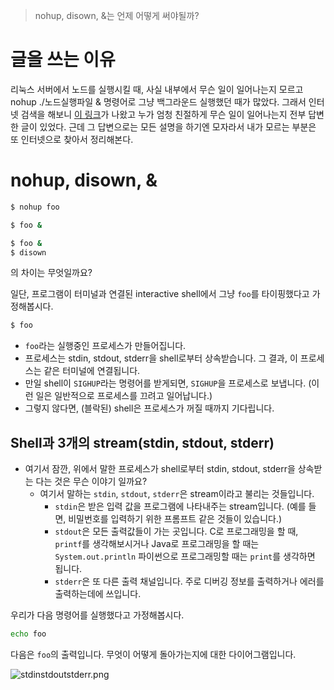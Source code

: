 > nohup, disown, &는 언제 어떻게 써야될까?

# 글을 쓰는 이유

리눅스 서버에서 노드를 실행시킬 때, 사실 내부에서 무슨 일이 일어나는지 모르고 nohup ./노드실행파일 & 명령어로 그냥 백그라운드 실행했던 때가 많았다. 그래서 인터넷 검색을 해보니 [이 링크](https://unix.stackexchange.com/questions/3886/difference-between-nohup-disown-and)가 나왔고 누가 엄청 친절하게 무슨 일이 일어나는지 전부 답변한 글이 있었다. 근데 그 답변으로는 모든 설명을 하기엔 모자라서 내가 모르는 부분은 또 인터넷으로 찾아서 정리해본다.

# nohup, disown, &

```bash
$ nohup foo
```

```bash
$ foo &
```

```bash
$ foo &
$ disown
```

의 차이는 무엇일까요?

일단, 프로그램이 터미널과 연결된 interactive shell에서 그냥 `foo`를 타이핑했다고 가정해봅시다.

```bash
$ foo
```

- `foo`라는 실행중인 프로세스가 만들어집니다.
- 프로세스는 stdin, stdout, stderr을 shell로부터 상속받습니다. 그 결과, 이 프로세스는 같은 터미널에 연결됩니다.
- 만일 shell이 `SIGHUP`라는 명령어를 받게되면, `SIGHUP`을 프로세스로 보냅니다. (이런 일은 일반적으로 프로세스를 끄려고 일어납니다.)
- 그렇지 않다면, (블락된) shell은 프로세스가 꺼질 때까지 기다립니다.

## Shell과 3개의 stream(stdin, stdout, stderr)

- 여기서 잠깐, 위에서 말한 프로세스가 shell로부터 stdin, stdout, stderr을 상속받는 다는 것은 무슨 이야기 일까요?
	- 여기서 말하는 `stdin`, `stdout`, `stderr`은 stream이라고 불리는 것들입니다.
    	- `stdin`은 받은 입력 값을 프로그램에 나타내주는 stream입니다. (예를 들면, 비밀번호를 입력하기 위한 프롬프트 같은 것들이 있습니다.)
        - `stdout`은 모든 출력값들이 가는 곳입니다. C로 프로그래밍을 할 때, `printf`를 생각해보시거나 Java로 프로그래밍을 할 때는 `System.out.println` 파이썬으로 프로그래밍할 때는 `print`를 생각하면 됩니다.
        - `stderr`은 또 다른 출력 채널입니다. 주로 디버깅 정보를 출력하거나 에러를 출력하는데에 쓰입니다.

우리가 다음 명령어를 실행했다고 가정해봅시다.

```bash
echo foo
```

다음은 `foo`의 출력입니다. 무엇이 어떻게 돌아가는지에 대한 다이어그램입니다.

![stdinstdoutstderr.png](https://images.velog.io/post-images/jakeseo_me/ecf11ca0-6d70-11e9-8ea3-211446efebf3/stdinstdoutstderr.png)
